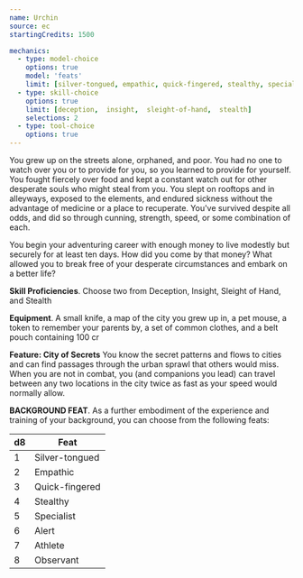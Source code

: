 ```yaml
---
name: Urchin
source: ec
startingCredits: 1500

mechanics:
  - type: model-choice
    options: true
    model: 'feats'
    limit: [silver-tongued, empathic, quick-fingered, stealthy, specialist, alert, athlete, observant]
  - type: skill-choice
    options: true
    limit: [deception,  insight,  sleight-of-hand,  stealth]
    selections: 2
  - type: tool-choice
    options: true
---
```

You grew up on the streets alone, orphaned, and poor. You had no one to watch over you or to provide for you, so you learned to provide for yourself. You fought fiercely over food and kept a constant watch out for other desperate souls who might steal from you. You slept on rooftops and in alleyways, exposed to the elements, and endured sickness without the advantage of medicine or a place to recuperate. You've survived despite all odds, and did so through cunning, strength, speed, or some combination of each.

You begin your adventuring career with enough money to live modestly but securely for at least ten days. How did you come by that money? What allowed you to break free of your desperate circumstances and embark on a better life?

__Skill Proficiencies__. Choose two from Deception, Insight, Sleight of Hand, and Stealth

__Equipment__. A small knife, a map of the city you grew up in, a pet mouse, a token to remember your parents by, a set of common clothes, and a belt pouch containing 100 cr

__Feature: City of Secrets__
You know the secret patterns and flows to cities and can find passages through the urban sprawl that others would miss. When you are not in combat, you (and companions you lead) can travel between any two locations in the city twice as fast as your speed would normally allow.


__BACKGROUND FEAT__. As a further embodiment of the experience and training of your background, you can choose from the following feats:

d8 | Feat
--- | ---
1	|	Silver-tongued
2	|	Empathic
3	|	Quick-fingered
4	|	Stealthy
5	|	Specialist
6	|	Alert
7	|	Athlete
8	|	Observant
<div class="hr"></div>
